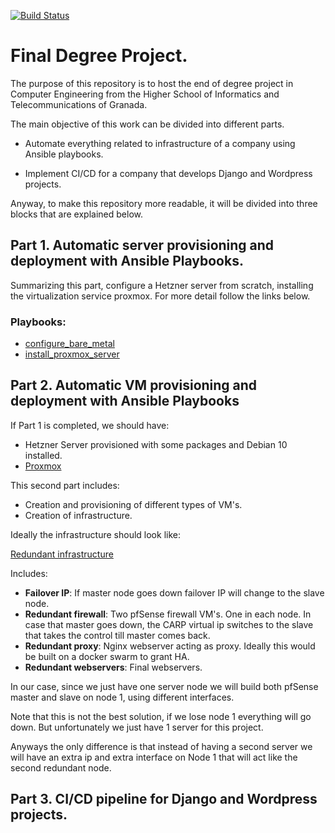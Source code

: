 [![Build Status](https://travis-ci.org/VictorMorenoJimenez/tfg2020.svg?branch=master)](https://travis-ci.org/VictorMorenoJimenez/tfg2020)
# Final Degree Project.
The purpose of this repository is to host the end of degree project in Computer Engineering from the Higher School of Informatics and Telecommunications of Granada.

The main objective of this work can be divided into different parts.

- Automate everything related to infrastructure of a company using Ansible playbooks.

- Implement CI/CD for a company that develops Django and Wordpress projects.

Anyway, to make this repository more readable, it will be divided into three blocks that are explained below.

## Part 1. Automatic server provisioning and deployment with Ansible Playbooks.

Summarizing this part, configure a Hetzner server from scratch, 
installing the virtualization service proxmox. For more detail follow the links below.

### Playbooks:
* [configure_bare_metal](https://github.com/VictorMorenoJimenez/tfg2020/tree/master/doc/playbooks/configure_bare_metal.md)
* [install_proxmox_server](https://github.com/VictorMorenoJimenez/tfg2020/tree/master/doc/playbooks/install_proxmox_server.md)

## Part 2. Automatic VM provisioning and deployment with Ansible Playbooks

If Part 1 is completed, we should have:

* Hetzner Server provisioned with some packages and Debian 10 installed.
* [Proxmox](https://www.proxmox.com/en/)

This second part includes:

* Creation and provisioning of different types of VM's.
* Creation of infrastructure.

Ideally the infrastructure should look like:

[Redundant infrastructure](https://github.com/VictorMorenoJimenez/tfg2020/blob/master/doc/images/tfg-diagram.png)

Includes:
* **Failover IP**: If master node goes down failover IP will change to the slave node.
* **Redundant firewall**: Two pfSense firewall VM's. One in each node. In case that master goes down, the CARP virtual ip switches to the slave that takes the control till master comes back.
* **Redundant proxy**: Nginx webserver acting as proxy. Ideally this would be built on a docker swarm to grant HA.
* **Redundant webservers**: Final webservers.

In our case, since we just have one server node we will build both pfSense master and slave on node 1, using different interfaces.

Note that this is not the best solution, if we lose node 1 everything will go down. But unfortunately we just have 1 server for this project.

Anyways the only difference is that instead of having a second server we will have an extra ip and extra interface on Node 1 that will act like the second redundant node.

## Part 3. CI/CD pipeline for Django and Wordpress projects.
